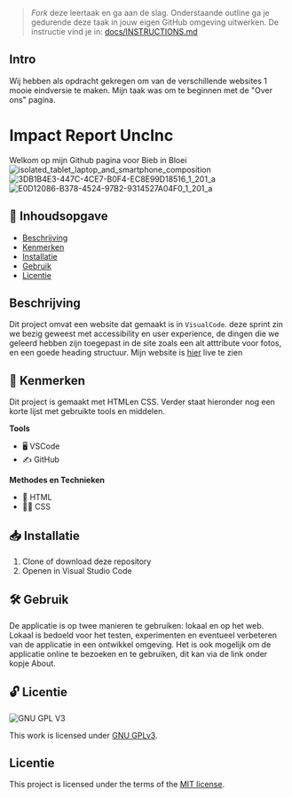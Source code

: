 > _Fork_ deze leertaak en ga aan de slag. Onderstaande outline ga je gedurende deze taak in jouw eigen GitHub omgeving uitwerken. De instructie vind je in: [docs/INSTRUCTIONS.md](docs/INSTRUCTIONS.md)


## Intro
Wij hebben als opdracht gekregen om van de verschillende websites 1 mooie eindversie te maken. Mijn taak was om te beginnen met de "Over ons" pagina.
 
# Impact Report UncInc
Welkom op mijn Github pagina voor Bieb in Bloei
![isolated_tablet_laptop_and_smartphone_composition](https://github.com/user-attachments/assets/efe4770f-5ade-47b8-89c3-373486ad180b)
![3DB1B4E3-447C-4CE7-B0F4-EC8E99D18516_1_201_a](https://github.com/user-attachments/assets/169f8db2-2f78-40ae-bd5c-804497668171)
![E0D12086-B378-4524-97B2-9314527A04F0_1_201_a](https://github.com/user-attachments/assets/3470a73e-db8b-44fe-9619-995802165cdc)

 

## 📖 Inhoudsopgave
 
  * [Beschrijving](#beschrijving)
  * [Kenmerken](#kenmerken)
  * [Installatie](#installatie)
  * [Gebruik](#gebruik)
  * [Licentie](#licentie)
 
 
## Beschrijving
<!-- In de Beschrijving staat hoe je project er uit ziet, hoe het werkt en wat je er mee kan. -->
Dit project omvat een website dat gemaakt is in `VisualCode`.
deze sprint zin we bezig geweest met accessibility en user experience, de dingen die we geleerd hebben zijn toegepast in de site zoals een alt atttribute voor fotos, en een goede heading structuur.
Mijn website is [hier](https://anouarab2.github.io/all-human-accessible-website/) live te zien
 
## 💎 Kenmerken
 
Dit project is gemaakt met HTMLen CSS. Verder staat hieronder nog een korte lijst met gebruikte tools en middelen.
 
**Tools**
 
- 🖥️ VSCode
- ✍️ GitHub
 
**Methodes en Technieken**
 
- 🚀 HTML
- 💅🏼 CSS
 
## 📥 Installatie
 
1. Clone of download deze repository
2. Openen in Visual Studio Code
 
## 🛠️ Gebruik
 
De applicatie is op twee manieren te gebruiken: lokaal en op het web. Lokaal is bedoeld voor het testen, experimenten en eventueel verbeteren van de applicatie in een ontwikkel omgeving. Het is ook mogelijk om de applicatie online te bezoeken en te gebruiken, dit kan via de link onder kopje About.
 
## 🔓 Licentie
 
![GNU GPL V3](https://www.gnu.org/graphics/gplv3-127x51.png)
 
This work is licensed under [GNU GPLv3](./LICENSE).

## Licentie
This project is licensed under the terms of the [MIT license](./LICENSE).
